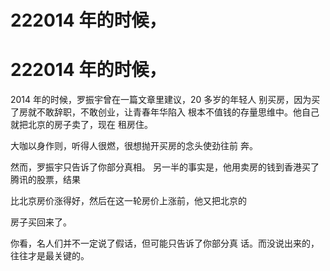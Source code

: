 # 222014 年的时候，

# 222014 年的时候，

2014 年的时候，罗振宇曾在一篇文章里建议，20 多岁的年轻人 别买房，因为买了房就不敢辞职，不敢创业，让青春年华陷入 根本不值钱的存量思维中。他自己就把北京的房子卖了，现在 租房住。

大咖以身作则，听得人很燃，很想抛开买房的念头使劲往前 奔。

然而，罗振宇只告诉了你部分真相。 另一半的事实是，他用卖房的钱到香港买了腾讯的股票，结果

比北京房价涨得好，然后在这一轮房价上涨前，他又把北京的

房子买回来了。

你看，名人们并不一定说了假话，但可能只告诉了你部分真 话。而没说出来的，往往才是最关键的。